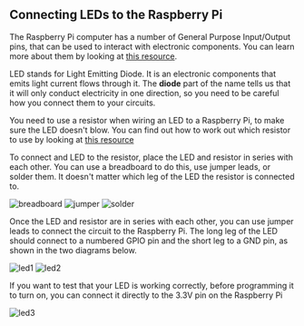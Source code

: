 ## Connecting LEDs to the Raspberry Pi

The Raspberry Pi computer has a number of General Purpose Input/Output pins, that can be used to interact with electronic components. You can learn more about them by looking at [this resource](rpi-gpio-pins).

LED stands for Light Emitting Diode. It is an electronic components that emits light current flows through it. The **diode** part of the name tells us that it will only conduct electricity in one direction, so you need to be careful how you connect them to your circuits.

You need to use a resistor when wiring an LED to a Raspberry Pi, to make sure the LED doesn't blow. You can find out how to work out which resistor to use by looking at [this resource](generic-physical-led-calcs)

To connect and LED to the resistor, place the LED and resistor in series with each other. You can use a breadboard to do this, use jumper leads, or solder them. It doesn't matter which leg of the LED the resistor is connected to.

![breadboard](images/breadboard.jpg)
![jumper](images/jumper.jpg)
![solder](images/solder.jpg)

Once the LED and resistor are in series with each other, you can use jumper leads to connect the circuit to the Raspberry Pi. The long leg of the LED should connect to a numbered GPIO pin and the short leg to a GND pin, as shown in the two diagrams below.

![led1](images/led1.png)
![led2](images/led2.png)

If you want to test that your LED is working correctly, before programming it to turn on, you can connect it directly to the 3.3V pin on the Raspberry Pi

![led3](images/led3.png)
